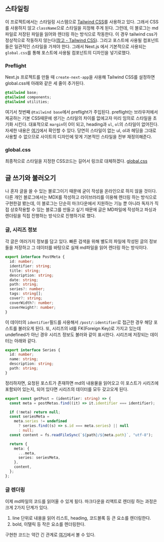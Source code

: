 ## 스타일링

이 프로젝트에서는 스타일링 시스템으로 [Tailwind CSS](https://tailwindcss.com/)를 사용하고 있다. 그래서 CSS를 사용하지 않고 `className`으로 스타일을 지정해 주게 된다. 그런데, 이 블로그는 md파일로 저장된 파일을 읽어와 렌더링 하는 방식으로 작동한다. 이 경우 tailwind css가 정상적으로 작동하지 않는다([참고 - Tailwind CSS](https://tailwindcss.com/docs/content-configuration#dynamic-class-names)). 그리고 포스트에 사용될 컴포넌트들은 일관적인 스타일을 가져야 한다. 그래서 Next.js 에서 기본적으로 사용되는 `global.css`를 통해 포스트에 사용될 컴포넌트의 디자인을 넣기로했다.

### Preflight

Next.js 프로젝트를 만들 때 `create-next-app`을 사용해 Tailwind CSS를 설정하면 global.css에 아래와 같은 세 줄이 추가된다.

```css
@tailwind base;
@tailwind components;
@tailwind utilities;
```

여기서 첫번째 `@tailwind base`에서 preflight가 주입된다. preflight는 브라우저에서 제공하는 기본 CSS때문에 생기는 스타일의 차이를 없에고자 미리 임의로 스타일을 초기화 시킨다. 대표적으로 `margin`이 0이 되고, heading과 `ul`, `ol`의 스타일이 없어진다. 자세한 내용은 [여기](https://tailwindcss.com/docs/preflight)에서 확인할 수 있다. 당연히 스타일이 없는 ul, ol과 헤딩을 그대로 사용할 수 없으므로 사이트의 디자인에 맞게 기본적인 스타일을 전부 재정의해준다.

### global.css

최종적으로 스타일을 지정한 CSS코드는 길어서 링크로 대체하겠다. [global.css](https://github.com/5tarlight/vlog/blob/292e983a88237e9a2dc73829d25348068a3d4642/app/globals.css)

## 글 쓰기와 불러오기

나 혼자 글을 쓸 수 있는 블로그이기 때문에 굳이 작성을 온라인으로 하지 않을 것이다. 다른 개인 블로그에서는 MDX를 작성하고 라이브러리를 이용해 렌더링 하는 방식으로 구현한걸 봤는데, 이 블로그는 단순히 마크다운에서 지원하는 기능 뿐 아니라 독자가 직접 상호작용할 수 있는 블로그를 만들고 싶기 때문에 글은 MD파일에 작성하고 파싱과 렌더링을 직접 진행하는 방식으로 진행하기로 했다.

### 글, 시리즈 정보

각 글은 여러가지 정보를 담고 있다. 빠른 검색을 위해 별도의 파일에 작성된 글의 정보들을 저장하고 그 데이터를 바탕으로 실재 md파일을 읽어 렌더링 하는 방식이다.

```ts
export interface PostMeta {
  id: number;
  identifier: string;
  title: string;
  description: string;
  date: string;
  path: string;
  series?: number;
  tags: string[];
  cover?: string;
  coverWidth?: number;
  coverHeight?: number;
}
```

이 데이터의 `identifier`필드를 사용해서 `/post/:identifier`로 접근한 경우 해당 포스트를 불러오게 된다. 또, 시리즈의 id를 FK(Foreign Key)로 가지고 있는데 undefined가 아닌 경우 시리즈 정보도 불러와 같이 표시한다. 시리즈에 저장되는 데이터는 아래와 같다.

```ts
export interface Series {
  id: number;
  name: string;
  description: string;
  path: string;
}
```

정리하자면, 요청된 포스트가 존재하면 md의 내용물을 읽어오고 이 포스트가 시리즈에 포함되어 있는지, 되어 있다면 시리즈의 데이터를 모두 갖고오게 된다.

```ts
export const getPost = (identifier: string) => {
  const meta = postMetas.find((it) => it.identifier === identifier);

  if (!meta) return null;
  const seriesMeta =
    meta.series != undefined
      ? series.find((s) => s.id === meta.series) || null
      : null;
  const content = fs.readFileSync(`${path}/${meta.path}`, "utf-8");

  return {
    meta: {
      ...meta,
      series: seriesMeta,
    },
    content,
  };
};
```

### 글 렌더링

이제 md파일의 코드를 읽어올 수 있게 됬다. 마크다운을 리액트로 렌더링 하는 과정은 크게 2가지 단계가 있다.

1. line 단위로 내용을 읽어 리스트, heading, 코드블록 등 큰 요소를 렌더링한다.
2. bold, 이탤릭 등 작은 요소를 렌더링한다.

구현한 코드는 약간 긴 관계로 [여기](https://github.com/5tarlight/vlog/blob/0b30218b8f01220e85f763fd2bbb8e2910cb4398/api/renderContent.tsx)에서 볼 수 있다.
